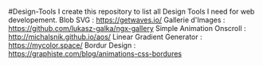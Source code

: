 #Design-Tools
I create this repository to list all Design Tools I need for web developement.
Blob SVG : https://getwaves.io/
Gallerie d'Images : https://github.com/lukasz-galka/ngx-gallery
Simple Animation Onscroll : http://michalsnik.github.io/aos/
Linear Gradient Generator : https://mycolor.space/
Bordur Design : https://graphiste.com/blog/animations-css-bordures
